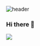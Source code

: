 ![header](https://capsule-render.vercel.app/api?type=Waving&color=auto&height=300&section=header&text=Welcome&desc=JeongSeok's%20%20GitHub%20%20Profile&descAlign=80&fontSize=90)
### Hi there 👋


 <img src="https://img.shields.io/badge/spring-6DB33F?style=flat&logo=spring&logoColor=white"/>
